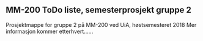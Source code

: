 ## MM-200 ToDo liste, semesterprosjekt gruppe 2
Prosjektmappe for gruppe 2 på MM-200 ved UiA, høstsemesteret 2018
Mer informasjon kommer etterhvert......